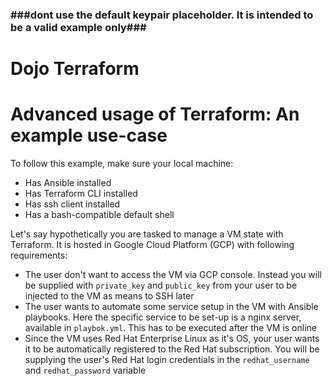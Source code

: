 ### ###dont use the default keypair placeholder. It is intended to be a valid example only###
# Dojo Terraform

# Advanced usage of Terraform: An example use-case

To follow this example, make sure your local machine:
 - Has Ansible installed
 - Has Terraform CLI installed
 - Has ssh client installed
 - Has a bash-compatible default shell

Let's say hypothetically you are tasked to manage a VM state with Terraform.
It is hosted in Google Cloud Platform (GCP) with following requirements:

 - The user don't want to access the VM via GCP console. Instead you will be supplied with `private_key` and `public_key` from your user to be injected to the VM as means to SSH later
 - The user wants to automate some service setup in the VM with Ansible playbooks. Here the specific service to be set-up is a nginx server, available in `playbok.yml`. This has to be executed after the VM is online
 - Since the VM uses Red Hat Enterprise Linux as it's OS, your user wants it to be automatically registered to the Red Hat subscription. You will be supplying the user's Red Hat login credentials in the `redhat_username` and `redhat_password` variable
